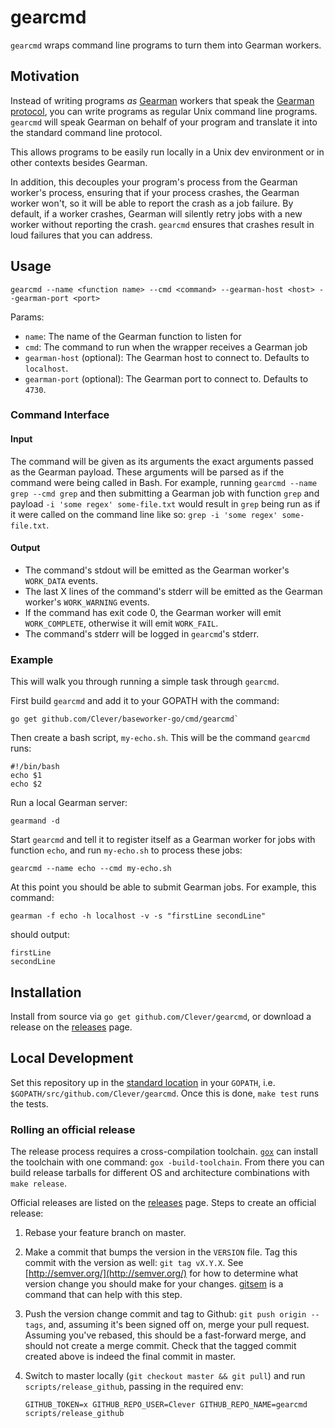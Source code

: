 # gearcmd

`gearcmd` wraps command line programs to turn them into Gearman workers.

## Motivation

Instead of writing programs *as* [Gearman](http://gearman.org/) workers that speak the [Gearman protocol](http://gearman.org/protocol/), you can write programs as regular Unix command line programs. `gearcmd` will speak Gearman on behalf of your program and translate it into the standard command line protocol.

This allows programs to be easily run locally in a Unix dev environment or in other contexts besides Gearman.

In addition, this decouples your program's process from the Gearman worker's process, ensuring that if your process crashes, the Gearman worker won't, so it will be able to report the crash as a job failure. By default, if a worker crashes, Gearman will silently retry jobs with a new worker without reporting the crash. `gearcmd` ensures that crashes result in loud failures that you can address.

## Usage

    gearcmd --name <function name> --cmd <command> --gearman-host <host> --gearman-port <port>

Params:

- `name`: The name of the Gearman function to listen for
- `cmd`: The command to run when the wrapper receives a Gearman job
- `gearman-host` (optional): The Gearman host to connect to. Defaults to `localhost`.
- `gearman-port` (optional): The Gearman port to connect to. Defaults to `4730`.

### Command Interface

#### Input

The command will be given as its arguments the exact arguments passed as the Gearman payload. These arguments will be parsed as if the command were being called in Bash. For example, running `gearcmd --name grep --cmd grep` and then submitting a Gearman job with function `grep` and payload `-i 'some regex' some-file.txt` would result in `grep` being run as if it were called on the command line like so: `grep -i 'some regex' some-file.txt`.

#### Output

- The command's stdout will be emitted as the Gearman worker's `WORK_DATA` events.
- The last X lines of the command's stderr will be emitted as the Gearman worker's `WORK_WARNING` events.
- If the command has exit code 0, the Gearman worker will emit `WORK_COMPLETE`, otherwise it will emit `WORK_FAIL`.
- The command's stderr will be logged in `gearcmd`'s stderr.

### Example

This will walk you through running a simple task through `gearcmd`.

First build `gearcmd` and add it to your GOPATH with the command:

    go get github.com/Clever/baseworker-go/cmd/gearcmd`

Then create a bash script, `my-echo.sh`. This will be the command `gearcmd` runs:

    #!/bin/bash
    echo $1
    echo $2

Run a local Gearman server:

    gearmand -d

Start `gearcmd` and tell it to register itself as a Gearman worker for jobs with function `echo`, and run `my-echo.sh` to process these jobs:

    gearcmd --name echo --cmd my-echo.sh

At this point you should be able to submit Gearman jobs. For example, this command:

    gearman -f echo -h localhost -v -s "firstLine secondLine"

should output:

    firstLine
    secondLine

## Installation

Install from source via `go get github.com/Clever/gearcmd`, or download a release on the [releases](https://github.com/Clever/gearcmd/releases) page.

## Local Development

Set this repository up in the [standard location](https://golang.org/doc/code.html) in your `GOPATH`, i.e. `$GOPATH/src/github.com/Clever/gearcmd`.
Once this is done, `make test` runs the tests.

### Rolling an official release

The release process requires a cross-compilation toolchain.
[`gox`](https://github.com/mitchellh/gox) can install the toolchain with one command: `gox -build-toolchain`.
From there you can build release tarballs for different OS and architecture combinations with `make release`.


Official releases are listed on the [releases](https://github.com/Clever/gearcmd/releases) page.
Steps to create an official release:

1. Rebase your feature branch on master.

2. Make a commit that bumps the version in the `VERSION` file. Tag this commit with the version as well: `git tag vX.Y.X`.
See [http://semver.org/](http://semver.org/) for how to determine what version change you should make for your changes.
[gitsem](https://github.com/clever/gitsem) is a command that can help with this step.

3. Push the version change commit and tag to Github: `git push origin --tags`, and, assuming it's been signed off on, merge your pull request.
Assuming you've rebased, this should be a fast-forward merge, and should not create a merge commit.
Check that the tagged commit created above is indeed the final commit in master.

4. Switch to master locally (`git checkout master && git pull`) and run `scripts/release_github`, passing in the required env:
    ```
    GITHUB_TOKEN=x GITHUB_REPO_USER=Clever GITHUB_REPO_NAME=gearcmd  scripts/release_github
    ```
